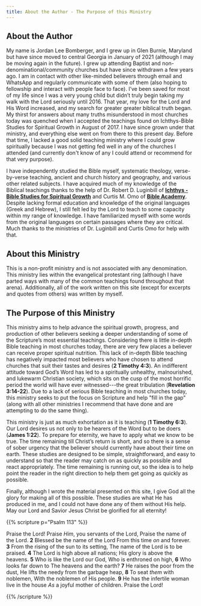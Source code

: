 ```yaml
---
title: About the Author - The Purpose of this Ministry 
---
```


## **About the Author** 

My name is Jordan Lee Bomberger, and I grew up in Glen Burnie, Maryland but have since moved to central Georgia in January of 2021 (although I may be moving again in the future). I grew up attending Baptist and non-denominational/community churches but have since withdrawn a few years ago. I am in contact with other like-minded believers through email and WhatsApp and regularly communicate with some of them (also hoping to fellowship and interact with people face to face). I’ve been saved for most of my life since I was a very young child but didn’t truly begin taking my walk with the Lord seriously until 2016. That year, my love for the Lord and His Word increased, and my search for greater greater biblical truth began. My thirst for answers about many truths misunderstood in most churches today was quenched when I accepted the teachings found on Ichthys-Bible Studies for Spiritual Growth in August of 2017. I have since grown under that ministry, and everything else went on from there to this present day. Before that time, I lacked a good solid teaching ministry where I could grow spiritually because I was not getting fed well in any of the churches I attended (and currently don't know of any I could attend or recommend for that very purpose). 

I have independently studied the Bible myself, systematic theology, verse-by-verse teaching, ancient and church history and geography, and various other related subjects. I have acquired much of my knowledge of the Biblical teachings thanks to the help of Dr. Robert D. Luginbill of **[Ichthys - Bible Studies for Spiritual Growth](https://www.ichthys.com/)** and Curtis M. Omo of **[Bible Academy](https://bibleacademyonline.com/omo/author/como281aol-com/)**. Despite lacking formal education and knowledge of the original languages (Greek and Hebrew), I still felt led by the Lord to teach to some capacity within my range of knowledge. I have familiarized myself with some words from the original languages on certain passages where they are critical. Much thanks to the ministries of Dr. Luginbill and Curtis Omo for help with that. 

## **About this Ministry** 

This is a non-profit ministry and is not associated with any denomination. This ministry lies within the evangelical protestant ring (although I have parted ways with many of the common teachings found throughout that arena). Additionally, all of the work written on this site (except for excerpts and quotes from others) was written by myself.

## **The Purpose of this Ministry** 

This ministry aims to help advance the spiritual growth, progress, and production of other believers seeking a deeper understanding of some of the Scripture’s most essential teachings. Considering there is little in-depth Bible teaching in most churches today, there are very few places a believer can receive proper spiritual nutrition. This lack of in-depth Bible teaching has negatively impacted most believers who have chosen to attend churches that suit their tastes and desires (**2 Timothy 4:3**). An indifferent attitude toward God’s Word has led to a spiritually unhealthy, malnourished, and lukewarm Christian society, which sits on the cusp of the most horrific period the world will have ever witnessed---the great tribulation (**Revelation 3:14-22**). Due to a lack of serious Bible teaching in most churches today, this ministry seeks to put the focus on Scripture and help "fill in the gap" (along with all other ministries I recommend that have done and are attempting to do the same thing). 

This ministry is just as much exhortation as it is teaching (**1 Timothy 6:3**). Our Lord desires us not only to be hearers of the Word but to be doers (**James 1:22**). To prepare for eternity, we have to apply what we know to be true. The time remaining till Christ’s return is short, and so there is a sense of sober urgency that the believer should currently have about their time on earth. These studies are designed to be simple, straightforward, and easy to understand so that the reader may catch on as quickly as possible and react appropriately. The time remaining is running out, so the idea is to help point the reader in the right direction to help them get going as quickly as possible.

Finally, although I wrote the material presented on this site, I give God all the glory for making all of this possible. These studies are what He has produced in me, and I could not have done any of them without His help. May our Lord and Savior Jesus Christ be glorified for all eternity!

{{% scripture p="Psalm 113" %}}  

Praise the Lord! Praise *Him*, you servants of the Lord, Praise the name of the Lord. **2** Blessed be the name of the Lord From this time *on* and forever. **3** From the rising of the sun to its setting, The name of the Lord is to be praised. **4** The Lord is high above all nations; His glory is above the heavens. **5** Who is like the Lord our God, Who is enthroned on high, **6** Who looks far down to The heavens and the earth? **7** He raises the poor from the dust, He lifts the needy from the garbage heap, **8** To seat *them* with noblemen, With the noblemen of His people. **9** He has the infertile woman live in the house *As* a joyful mother of children. Praise the Lord!

{{% /scripture %}}  